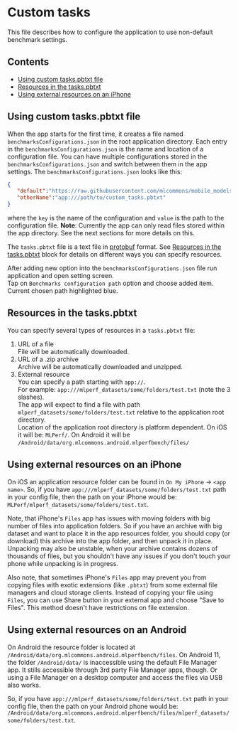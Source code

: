 # Custom tasks

This file describes how to configure the application to use non-default benchmark settings.

## Contents

* [Using custom tasks.pbtxt file](#using-custom-taskspbtxt-file)
* [Resources in the tasks.pbtxt](#resources-in-the-taskspbtxt)
* [Using external resources on an iPhone](#using-external-resources-on-an-iphone)

## Using custom tasks.pbtxt file

When the app starts for the first time, it creates a file named `benchmarksConfigurations.json`
in the root application directory.
Each entry in the `benchmarksConfigurations.json` is the name and location of a configuration file.
You can have multiple configurations stored in the `benchmarksConfigurations.json` and switch
between them in the app settings.
The `benchmarksConfigurations.json` looks like this:

```json
{
   "default":"https://raw.githubusercontent.com/mlcommons/mobile_models/main/v1_0/assets/tasks_v2.pbtxt",
   "otherName":"app:///path/to/custom_tasks.pbtxt" 
}
```

where the `key` is the name of the configuration and `value` is the path to the configuration file.
**Note**: Currently the app can only read files stored within the app directory.
See the next sections for more details on this.

The `tasks.pbtxt` file is a text file in [protobuf](https://developers.google.com/protocol-buffers) format.
See [Resources in the tasks.pbtxt](#resources-in-the-taskspbtxt) block
for details on different ways you can specify resources.

After adding new option into the `benchmarksConfigurations.json` file
run application and open setting screen.  
Tap on `Benchmarks configuration path` option
and choose added item. Current chosen path highlighted blue.

## Resources in the tasks.pbtxt

You can specify several types of resources in a `tasks.pbtxt` file:

1. URL of a file  
File will be automatically downloaded.
2. URL of a .zip archive  
Archive will be automatically downloaded and unzipped.
3. External resource  
You can specify a path starting with `app://`.  
For example: `app:///mlperf_datasets/some/folders/test.txt` (note the 3 slashes).  
The app will expect to find a file with path `mlperf_datasets/some/folders/test.txt`
relative to the application root directory.  
Location of the application root directory is platform dependent.
On iOS it will be: `MLPerf/`. On Android it will be `/Android/data/org.mlcommons.android.mlperfbench/files/`

## Using external resources on an iPhone

On iOS an application resource folder can be found in `On My iPhone` -> `<app name>`.
So, if you have `app:///mlperf_datasets/some/folders/test.txt` path in your config file,
then the path on your iPhone would be: `MLPerf/mlperf_datasets/some/folders/test.txt`.

Note, that iPhone's `Files` app has issues with moving folders with big number of files into application folders.
So if you have an archive with big dataset and want to place it in the app resources folder,
you should copy (or download) this archive into the app folder, and then unpack it in place.
Unpacking may also be unstable, when your archive contains dozens of thousands of files,
but you shouldn't have any issues if you don't touch your phone while unpacking is in progress.

Also note, that sometimes iPhone's `Files` app may prevent you from copying files with exotic extensions (like `.pbtxt`)
from some external file managers and cloud storage clients.
Instead of copying your file using `Files`, you can use Share button in your external app and choose "Save to Files".
This method doesn't have restrictions on file extension.

## Using external resources on an Android

On Android the resource folder is located at `/Android/data/org.mlcommons.android.mlperfbench/files`.
On Android 11, the folder `/Android/data/` is inaccessible using the default File Manager app.
It stills accessible through 3rd party File Manager apps, though.
Or using a File Manager on a desktop computer and access the files via USB also works.

So, if you have `app:///mlperf_datasets/some/folders/test.txt` path in your config file,
then the path on your Android phone would be:
`/Android/data/org.mlcommons.android.mlperfbench/files/mlperf_datasets/some/folders/test.txt`.
